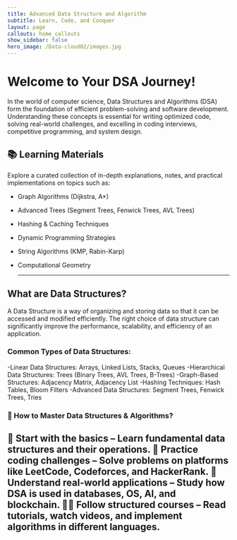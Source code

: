 ```yaml
---
title: Advanced Data Structure and Algorithm
subtitle: Learn, Code, and Conquer 
layout: page
callouts: home_callouts
show_sidebar: false
hero_image: /Data-cloud02/images.jpg 
---
```


# Welcome to Your DSA Journey!

In the world of computer science, Data Structures and Algorithms (DSA) form the foundation of efficient problem-solving and software development. Understanding these concepts is essential for writing optimized code, solving real-world challenges, and excelling in coding interviews, competitive programming, and system design.


## 📚 Learning Materials

Explore a curated collection of in-depth explanations, notes, and practical implementations on topics such as:

- Graph Algorithms (Dijkstra, A*)
- Advanced Trees (Segment Trees, Fenwick Trees, AVL Trees)
- Hashing & Caching Techniques
- Dynamic Programming Strategies
- String Algorithms (KMP, Rabin-Karp)
- Computational Geometry

   ---
  
 ## What are Data Structures?
 
A Data Structure is a way of organizing and storing data so that it can be accessed and modified efficiently. The right choice of data structure can significantly improve the performance, scalability, and efficiency of an application.

### Common Types of Data Structures:

-Linear Data Structures: Arrays, Linked Lists, Stacks, Queues
-Hierarchical Data Structures: Trees (Binary Trees, AVL Trees, B-Trees)
-Graph-Based Structures: Adjacency Matrix, Adjacency List
-Hashing Techniques: Hash Tables, Bloom Filters
-Advanced Data Structures: Segment Trees, Fenwick Trees, Tries

### 🔹 How to Master Data Structures & Algorithms?

🚀 Start with the basics – Learn fundamental data structures and their operations.
📝 Practice coding challenges – Solve problems on platforms like LeetCode, Codeforces, and HackerRank.
📖 Understand real-world applications – Study how DSA is used in databases, OS, AI, and blockchain.
👨‍💻 Follow structured courses – Read tutorials, watch videos, and implement algorithms in different languages.
---


